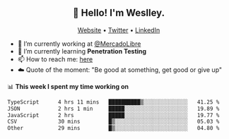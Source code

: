 <h2 align="center">👋 Hello! I'm Weslley.</h2>
<p align="center">
  <a href="http://weslleyneri.com.br">Website</a> •
  <a href="https://twitter.com/Weslley_Neri">Twitter</a> •
  <a href="https://www.linkedin.com/in/weslley-neri-3658908b">LinkedIn</a>
</p>


- 🔭 I’m currently working at [@MercadoLibre](https://github.com/mercadolibre)
- 🌱 I’m currently learning **Penetration Testing**
- 📫 How to reach me: [here](mailto:weslley39@gmail.com)
- ☁️ Quote of the moment: "Be good at something, get good or give up"

📊 **This week I spent my time working on**
<!--START_SECTION:waka-->

```txt
TypeScript      4 hrs 11 mins   ██████████▒░░░░░░░░░░░░░░   41.25 %
JSON            2 hrs 1 min     █████░░░░░░░░░░░░░░░░░░░░   19.89 %
JavaScript      2 hrs           █████░░░░░░░░░░░░░░░░░░░░   19.77 %
CSV             30 mins         █▒░░░░░░░░░░░░░░░░░░░░░░░   05.03 %
Other           29 mins         █▒░░░░░░░░░░░░░░░░░░░░░░░   04.80 %
```

<!--END_SECTION:waka-->

<!-- Inspired by https://github.com/gruselhaus/gruselhaus -->